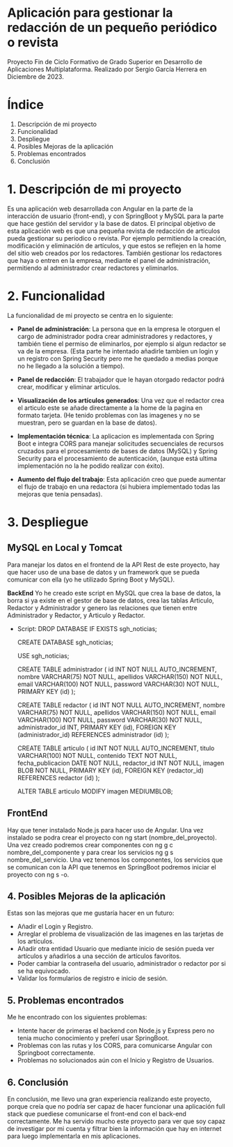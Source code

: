 # Aplicación para gestionar la redacción de un pequeño periódico o revista
Proyecto Fin de Ciclo Formativo de Grado Superior en Desarrollo de Aplicaciones Multiplataforma.
Realizado por Sergio García Herrera en Diciembre de 2023.

# Índice

1. Descripción de mi proyecto 
2. Funcionalidad
3. Despliegue
4. Posibles Mejoras de la aplicación
5. Problemas encontrados
6. Conclusión

# 1. Descripción de mi proyecto   
Es una aplicación web desarrollada con Angular en la parte de la interacción de usuario (front-end),  y con SpringBoot y MySQL para la parte que hace gestión del servidor y la base de datos.
El principal objetivo de esta aplicación web es que una pequeña revista de redacción de articulos pueda gestionar su periodico o revista. Por ejemplo permitiendo la creación, modificación y eliminación de artículos, y que estos se reflejen en la home del sitio web creados por los redactores. También gestionar los redactores que haya o entren en la empresa, mediante el panel de administración, permitiendo al administrador crear redactores y eliminarlos. 


# 2. Funcionalidad
La funcionalidad de mi proyecto se centra en lo siguiente:

- **Panel de administración**: La persona que en la empresa le otorguen el cargo de administrador podra crear administradores y redactores, y también tiene el permiso de eliminarlos, por ejemplo si algun redactor se va de la empresa. 
(Esta parte he intentado añadirle tambien un login y un registro con Spring Security pero me he quedado a medias porque no he llegado a la solución a tiempo).

- **Panel de redacción**: El trabajador que le hayan otorgado redactor podrá crear, modificar y eliminar articulos.

- **Visualización de los artículos generados**: Una vez que el redactor crea el articulo este se añade directamente a la home de la pagina en formato tarjeta. (He tenido problemas con las imagenes y no se muestran, pero se guardan en la base de datos).

- **Implementación técnica**: La aplicacion es implementada con Spring Boot e integra CORS para manejar solicitudes secuenciales de recursos cruzados para el procesamiento de bases de datos (MySQL) y Spring Security para el procesamiento de autenticación, (aunque está ultima implementación no la he podido realizar con éxito).

- **Aumento del flujo del trabajo**: Esta aplicación creo que puede aumentar el flujo de trabajo en una redactora (si hubiera implementado todas las mejoras que tenia pensadas).


# 3. Despliegue
## MySQL en Local y Tomcat
Para manejar los datos en el frontend de la API Rest de este proyecto, hay que hacer uso de una base de datos y un framework que se pueda comunicar con ella (yo he utilizado Spring Boot y MySQL).

**BackEnd**
Yo he creado este script en MySQL que crea la base de datos, la borra si ya existe en el gestor de base de datos, crea las tablas Articulo, Redactor y Administrador y genero las relaciones que tienen entre Administrador y Redactor, y Articulo y Redactor.

- Script:
	DROP DATABASE IF EXISTS sgh_noticias;

	CREATE DATABASE sgh_noticias;

	USE sgh_noticias;

	CREATE TABLE administrador (
	  id INT NOT NULL AUTO_INCREMENT,
	  nombre VARCHAR(75) NOT NULL,
	  apellidos VARCHAR(150) NOT NULL,
	  email VARCHAR(100) NOT NULL,
	  password VARCHAR(30) NOT NULL,
	  PRIMARY KEY (id)
	);

	CREATE TABLE redactor (
	  id INT NOT NULL AUTO_INCREMENT,
	  nombre VARCHAR(75) NOT NULL,
	  apellidos VARCHAR(150) NOT NULL,
	  email VARCHAR(100) NOT NULL,
	  password VARCHAR(30) NOT NULL,
	  administrador_id INT,
	  PRIMARY KEY (id),
	  FOREIGN KEY (administrador_id) REFERENCES administrador (id)
	);

	CREATE TABLE articulo (
	  id INT NOT NULL AUTO_INCREMENT,
	  titulo VARCHAR(100) NOT NULL,
	  contenido TEXT NOT NULL,
	  fecha_publicacion DATE NOT NULL,
	  redactor_id INT NOT NULL,
	  imagen BLOB NOT NULL,
	  PRIMARY KEY (id),
	  FOREIGN KEY (redactor_id) REFERENCES redactor (id)
	);

	ALTER TABLE articulo MODIFY imagen MEDIUMBLOB;

## FrontEnd
Hay que tener instalado Node.js para hacer uso de Angular. Una vez instalado se podra crear el proyecto con ng start (nombre_del_proyecto). Una vez creado podremos crear componentes con ng g c nombre_del_componente y para crear los servicios ng g s nombre_del_servicio. Una vez tenemos los componentes, los servicios que se comunican con la API que tenemos en SpringBoot podremos iniciar el proyecto con ng s -o.

## 4. Posibles Mejoras de la aplicación
Estas son las mejoras que me gustaría hacer en un futuro: 
- Añadir el Login y Registro.
- Arreglar el problema de visualización de las imagenes en las tarjetas de los artículos.
- Añadir otra entidad Usuario que mediante inicio de sesión pueda ver artículos y añadirlos a una sección de artículos favoritos.
- Poder cambiar la contraseña del usuario, administrador o redactor por si se ha equivocado.
- Validar los formularios de registro e inicio de sesión. 

## 5. Problemas encontrados
Me he encontrado con los siguientes problemas:
- Intente hacer de primeras el backend con Node.js y Express pero no tenia mucho conocimiento y preferí usar SpringBoot.
- Problemas con las rutas y los CORS, para comunicarse Angular con Springboot correctamente.
- Problemas no solucionados aún con el Inicio y Registro de Usuarios.

## 6. Conclusión
En conclusión, me llevo una gran experiencia realizando este proyecto, porque creía que no podría ser capaz de hacer funcionar una aplicación full stack que puediese comunicarse el front-end con el back-end correctamente. Me ha servido mucho este proyecto para ver que soy capaz de investigar por mi cuenta y filtrar bien la información que hay en internet para luego implementarla en mis aplicaciones.
